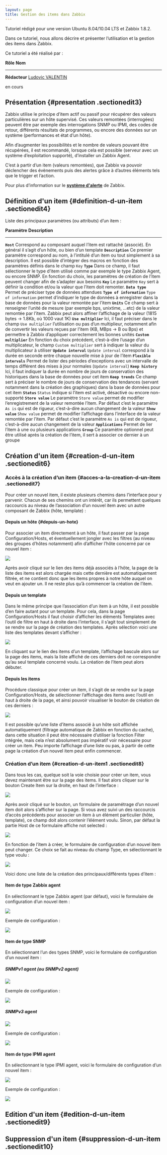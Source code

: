 ```yaml
---
layout: page
title: Gestion des items dans Zabbix
---
```


Tutoriel rédigé pour une version Ubuntu 8.04/10.04 LTS et Zabbix 1.8.2.

Dans ce tutoriel, nous allons décrire et présenter l’utilisation et la
gestion des items dans Zabbix.

Ce tutoriel a été réalisé par :

  **Rôle**        **Nom**
  --------------- ---------------------------------------------------------------------------------------------------------------------------------------------------------
  **Rédacteur**   [Ludovic VALENTIN](http://www.monitoring-fr.org/community/members/ludovic-valentin/ "http://www.monitoring-fr.org/community/members/ludovic-valentin/")

en cours

Présentation {#presentation .sectionedit3}
------------

Zabbix utilise le principe d’item actif ou passif pour récupérer des
valeurs particulières sur un hôte supervisé. Ces valeurs remontées
(interrogées) peuvent être par exemple des interrogations SNMP ou IPMI,
des codes de retour, différents résultats de programmes, ou encore des
données sur un système (performances et état d’un hôte).

Afin d’augmenter les possibilités et le nombre de valeurs pouvant être
récupérées, il est recommandé, lorsque cela est possible (serveur avec
un système d’exploitation supporté), d’installer un Zabbix Agent.

C’est à partir d’un item (valeurs remontées), que Zabbix va pouvoir
déclencher des évènements puis des alertes grâce à d’autres éléments
tels que le trigger et l’action.

Pour plus d’information sur le **[système
d'alerte](zabbix-work.html#systeme-d-alerte "zabbix:zabbix-work")** de
Zabbix.

Définition d'un item {#definition-d-un-item .sectionedit4}
--------------------

Liste des principaux paramètres (ou attributs) d’un item :

  **Paramètre**               **Description**
  --------------------------- ----------------------------------------------------------------------------------------------------------------------------------------------------------------------------------------------------------------------------------------------
  **`Host`**                  Correspond au composant auquel l’item est rattaché (associé). En général il s’agit d’un hôte, ou bien d’un template
  **`Description`**           Ce premier paramètre correspond au nom, à l’intitulé d’un item ou tout simplement à sa description. Il est possible d’intégrer des macros en fonction des paramètres définis dans le champ `Key`
  **`Type`**                  Dans ce champ, il faut sélectionner le type d’item utilisé comme par exemple le type Zabbix Agent, ou encore SNMP. En fonction du choix, les paramètres de création de l’item peuvent changer afin de s’adapter aux besoins
  **`Key`**                   Le paramètre `Key` sert à définir la condition et/ou la valeur que l’item doit remonter.
  **`Data type`**             Permet de préciser type de données attendues
  **`Type of information`**   `Type of information` permet d’indiquer le type de données à enregistrer dans la base de données pour la valeur remontée par l’item
  **`Units`**                 Ce champ sert à renseigner l’unité de mesure (par exemple bps, unixtime, …etc) de la valeur remontée par l’item. Zabbix peut alors affiner l’affichage de la valeur (1815 bytes → 1.8Kb, où 1000 vaut 1K)
  **`Use multiplier`**        Ici, il faut préciser dans le champ `Use multiplier` l’utilisation ou pas d’un multiplieur, notamment afin de convertir les valeurs reçues par l’item (KB, MBps → B ou Bps) et permettre à Zabbix d’appliquer correctement les bonnes unités
  **`Custom multiplier`**     En fonction du choix précédent, c’est-à-dire l’usage d’un multiplicateur, le champ `Custom multiplier` sert à indiquer la valeur du multiplicateur à utiliser
  **`Update interval`**       `Update interval` correspond à la durée en seconde entre chaque nouvelle mise à jour de l’item
  **`Flexible intervals`**    Permet de lister des périodes d’exceptions avec un intervalle de temps différent des mises à jour normales (`Update interval`)
  **`Keep history`**          Ici, il faut indiquer la durée en nombre de jours de conservation des historiques dans la base de données pour cet item
  **`Keep trends`**           Ce champ sert à préciser le nombre de jours de conservation des tendances (servant notamment dans la création des graphiques) dans la base de données pour cet item
  **`Status`**                `Status` indique si l’item est activé, désactivé ou encore non-supporté
  **`Store value`**           Le paramètre `Store value` permet de modifier l’enregistrement de la valeur remontée l’item. Par défaut c’est le paramètre `As is` qui est de rigueur, c’est-à-dire aucun changement de la valeur
  **`Show value`**            `Show value` permet de modifier l’affichage dans l’interface de la valeur remontée par l’item. Par défaut c’est le paramètre `As is` qui est de rigueur, c’est-à-dire aucun changement de la valeur
  **`Applications`**          Permet de lier l’item à une ou plusieurs applications
  **`Group`**                 Ce paramètre optionnel peut être utilisé après la création de l’item, il sert à associer ce dernier à un groupe

Création d'un item {#creation-d-un-item .sectionedit6}
------------------

### Accès à la création d’un item {#acces-a-la-creation-d-un-item .sectionedit7}

Pour créer un nouvel item, il existe plusieurs chemins dans l’interface
pour y parvenir. Chacun de ses chemins ont un intérêt, car ils
permettent quelques raccourcis au niveau de l’association d’un nouvel
item avec un autre composant de Zabbix (hôte, template) :

#### Depuis un hôte {#depuis-un-hote}

Pour associer un item directement à un hôte, il faut passer par la page
Configuration/Hosts, et éventuellement jongler avec les filtres (au
niveau des groupes d’hôtes notamment) afin d’afficher l’hôte concerné
par ce nouvel item :

[![](../assets/media/zabbix/zabbix-item-use_acces-depuis-hote.png@w=700)](../_detail/zabbix/zabbix-item-use_acces-depuis-hote.png@id=zabbix%253Azabbix-item-use.html "zabbix:zabbix-item-use_acces-depuis-hote.png")

Après avoir cliqué sur le lien des items déjà associés à l’hôte, la page
de la liste des items est alors chargée mais cette dernière est
automatiquement filtrée, et ne contient donc que les items propres à
notre hôte auquel on veut en ajouter un. Il ne reste plus qu’à commencer
la création de l’item.

#### Depuis un template

Dans le même principe que l’association d’un item à un hôte, il est
possible d’en faire autant pour un template. Pour cela, dans la page
Configuration/Hosts il faut choisir d’afficher les éléments Templates
avec l’outil de filtre en haut à droite dans l’interface, il s’agit tout
simplement de se rendre sur la page de création des templates. Après
sélection voici une liste des templates devant s’afficher :

[![](../assets/media/zabbix/zabbix-item-use_acces-depuis-template.png@w=700)](../_detail/zabbix/zabbix-item-use_acces-depuis-template.png@id=zabbix%253Azabbix-item-use.html "zabbix:zabbix-item-use_acces-depuis-template.png")

En cliquant sur le lien des items d’un template, l’affichage bascule
alors sur la page des items, mais la liste affiché de ces derniers doit
ne correspondre qu’au seul template concerné voulu. La création de
l’item peut alors débuter.

#### Depuis les items

Procédure classique pour créer un item, il s’agit de se rendre sur la
page Configuration/Hosts, de sélectionner l’affichage des items avec
l’outil en haut à droite de la page, et ainsi pouvoir visualiser le
bouton de création de ces derniers :

[![](../assets/media/zabbix/zabbix-item-use_acces-depuis-items.png@w=700)](../_detail/zabbix/zabbix-item-use_acces-depuis-items.png@id=zabbix%253Azabbix-item-use.html "zabbix:zabbix-item-use_acces-depuis-items.png")

Il est possible qu’une liste d’items associé à un hôte soit affichée
automatiquement (filtrage automatique de Zabbix en fonction du cache),
dans cette situation il peut être nécessaire d’utiliser la fonction
Filter intégrée, mais cela n’est absolument pas impératif voir
nécessaire pour créer un item. Peu importe l’affichage d’une liste ou
pas, à partir de cette page la création d’un nouvel item peut enfin
commencer.

### Création d’un item {#creation-d-un-item1 .sectionedit8}

Dans tous les cas, quelque soit la voie choisie pour créer un item, vous
devez maintenant être sur la page des items. Il faut alors cliquer sur
le bouton Create Item sur la droite, en haut de l’interface :

[![](../assets/media/zabbix/zabbix-item-use_bouton-creation-item.png@w=200)](../_detail/zabbix/zabbix-item-use_bouton-creation-item.png@id=zabbix%253Azabbix-item-use.html "zabbix:zabbix-item-use_bouton-creation-item.png")

Après avoir cliqué sur le bouton, un formulaire de paramétrage d’un
nouvel item doit alors s’afficher sur la page. Si vous avez suivi un des
raccourcis d’accès précédents pour associer un item à un élément
particulier (hôte, template), ce champ doit alors contenir l’élément
voulu. Sinon, par défaut la partie Host de ce formulaire affiche not
selected :

[![](../assets/media/zabbix/zabbix-item-use_creation-item.png@w=700)](../_detail/zabbix/zabbix-item-use_creation-item.png@id=zabbix%253Azabbix-item-use.html "zabbix:zabbix-item-use_creation-item.png")

En fonction de l’item à créer, le formulaire de configuration d’un
nouvel item peut changer. Ce choix se fait au niveau du champ Type, en
sélectionnant le type voulu :

[![](../assets/media/zabbix/zabbix-item-use_liste-types-item.png@w=150)](../_detail/zabbix/zabbix-item-use_liste-types-item.png@id=zabbix%253Azabbix-item-use.html "zabbix:zabbix-item-use_liste-types-item.png")

Voici donc une liste de la création des principaux/différents types
d’item :

#### Item de type Zabbix agent

En sélectionnant le type Zabbix agent (par défaut), voici le formulaire
de configuration d’un nouvel item :

[![](../assets/media/zabbix/zabbix-item-use_creation-item.png@w=700)](../_detail/zabbix/zabbix-item-use_creation-item.png@id=zabbix%253Azabbix-item-use.html "zabbix:zabbix-item-use_creation-item.png")

Exemple de configuration :

[![](../assets/media/zabbix/zabbix-item-use_creation-item-zabbix-agent.png@w=700)](../_detail/zabbix/zabbix-item-use_creation-item-zabbix-agent.png@id=zabbix%253Azabbix-item-use.html "zabbix:zabbix-item-use_creation-item-zabbix-agent.png")

#### Item de type SNMP

En sélectionnant l’un des types SNMP, voici le formulaire de
configuration d’un nouvel item :

##### SNMPv1 agent (ou SNMPv2 agent)

[![](../assets/media/zabbix/zabbix-item-use_creation-item-snmpv1v2-1.png@w=700)](../_detail/zabbix/zabbix-item-use_creation-item-snmpv1v2-1.png@id=zabbix%253Azabbix-item-use.html "zabbix:zabbix-item-use_creation-item-snmpv1v2-1.png")

Exemple de configuration :

[![](../assets/media/zabbix/zabbix-item-use_creation-item-snmpv1v2-2.png@w=700)](../_detail/zabbix/zabbix-item-use_creation-item-snmpv1v2-2.png@id=zabbix%253Azabbix-item-use.html "zabbix:zabbix-item-use_creation-item-snmpv1v2-2.png")

##### SNMPv3 agent

[![](../assets/media/zabbix/zabbix-item-use_creation-item-snmpv3-1.png@w=700)](../_detail/zabbix/zabbix-item-use_creation-item-snmpv3-1.png@id=zabbix%253Azabbix-item-use.html "zabbix:zabbix-item-use_creation-item-snmpv3-1.png")

Exemple de configuration :

[![](../assets/media/zabbix/zabbix-item-use_creation-item-snmpv3-2.png@w=700)](../_detail/zabbix/zabbix-item-use_creation-item-snmpv3-2.png@id=zabbix%253Azabbix-item-use.html "zabbix:zabbix-item-use_creation-item-snmpv3-2.png")

#### Item de type IPMI agent

En sélectionnant le type IPMI agent, voici le formulaire de
configuration d’un nouvel item :

[![](../assets/media/zabbix/zabbix-item-use_creation-item-ipmi-1.png@w=700)](../_detail/zabbix/zabbix-item-use_creation-item-ipmi-1.png@id=zabbix%253Azabbix-item-use.html "zabbix:zabbix-item-use_creation-item-ipmi-1.png")

Exemple de configuration :

[![](../assets/media/zabbix/zabbix-item-use_creation-item-ipmi-2.png@w=700)](../_detail/zabbix/zabbix-item-use_creation-item-ipmi-2.png@id=zabbix%253Azabbix-item-use.html "zabbix:zabbix-item-use_creation-item-ipmi-2.png")

Edition d'un item {#edition-d-un-item .sectionedit9}
-----------------

Suppression d'un item {#suppression-d-un-item .sectionedit10}
---------------------